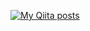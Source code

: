 [![My Qiita posts](https://qiita-badge.apiapi.app/s/perlverity/posts.svg)](http://qiita.com/perlverity)